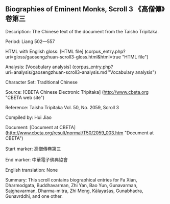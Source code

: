 ##  Biographies of Eminent Monks, Scroll 3 《高僧傳》卷第三

Description: The Chinese text of the document from the Taisho Tripitaka.

Period: Liang 502—557

HTML with English gloss: [HTML file] (corpus_entry.php?uri=gloss/gaosengzhuan-scroll3-gloss.html&html=true "HTML file")

Analysis: [Vocabulary analysis] (corpus_entry.php?uri=analysis/gaosengzhuan-scroll3-analysis.md "Vocabulary analysis")

Character Set: Traditional Chinese

Source: [CBETA Chinese Electronic Tripitaka] (http://www.cbeta.org "CBETA web site")

Reference: Taisho Tripitaka Vol. 50, No. 2059, Scroll 3

Compiled by: Hui Jiao

Document: [Document at CBETA] (http://www.cbeta.org/result/normal/T50/2059_003.htm "Document at CBETA")

Start marker: 高僧傳卷第三

End marker: 中華電子佛典協會

English	translation: None

Summary: This scroll contains biographical entries for Fa Xian, Dharmodgata, Buddhavarman, Zhi Yan, Bao Yun, Gunavarman,  Sajghavarman, Dharma-mitra, Zhi Meng,  Kālayaśas, Gunabhadra, Gunavrddhi, and one other.
